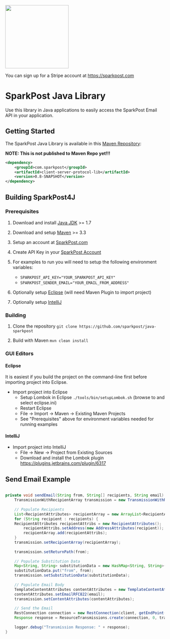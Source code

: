 <a href="http://sparkpost.com"><img src="https://www.sparkpost.com/sites/default/files/attachments/SparkPost_Logo_2-Color_Gray-Orange_RGB.svg" width="200px"/></a>

You can sign up for a Stripe account at https://sparkpost.com

# SparkPost Java Library

Use this library in Java applications to easily access the SparkPost Email API in your application.

## Getting Started

The SparkPost Java Library is available in this [Maven Repository](http://maven.apache.org/download.cgi):

__NOTE: This is not published to Maven Repo yet!!!__

```xml
<dependency>
	<groupId>com.sparkpost</groupId>
	<artifactId>client-server-protocol-lib</artifactId>
	<version>0.8-SNAPSHOT</version>
</dependency>
```

## Building SparkPost4J

### Prerequisites

1. Download and install [Java JDK](https://java.com/en/download/) >= 1.7

2. Download and setup [Maven](https://maven.apache.org/) >= 3.3

3. Setup an account at [SparkPost.com](http://sparkpost.com)

4. Create API Key in your [SparkPost Account](https://app.sparkpost.com/account/credentials)

4. For examples to run you will need to setup the following environment variables:
	* `SPARKPOST_API_KEY="YOUR_SPARKPOST_API_KEY"`
   * `SPARKPOST_SENDER_EMAIL="YOUR_EMAIL_FROM_ADDRESS"`

5. Optionally setup [Eclipse](https://eclipse.org/) (will need Maven Plugin to import project)

6. Optionally setup [IntelliJ](https://www.jetbrains.com/idea/)

### Building

1. Clone the repository
  `git clone https://github.com/sparkpost/java-sparkpost`
 
2. Build with Maven `mvn clean install`

### GUI Editors

#### Eclipse

It is easiest if you build the project on the command-line first before importing project into Eclipse.

* Import project into Eclipse
	* Setup Lombok in Eclipse `./tools/bin/setupLombok.sh` (browse to and select eclipse.ini)
	* Restart Eclipse
   * File -> Import -> Maven -> Existing Maven Projects
   * See "Prerequisites" above for environment variables needed for running examples

#### IntelliJ

* Import project into IntelliJ
	* File -> New -> Project from Existing Sources
	* Download and install the Lombok plugin https://plugins.jetbrains.com/plugin/6317

## Send Email Example

```java

private void sendEmail(String from, String[] recipients, String email) throws SparkPostException {
	TransmissionWithRecipientArray transmission = new TransmissionWithRecipientArray();
	
	// Populate Recipients
	List<RecipientAttributes> recipientArray = new ArrayList<RecipientAttributes>();
	for (String recipient : recipients) {
	RecipientAttributes recipientAttribs = new RecipientAttributes();
		recipientAttribs.setAddress(new AddressAttributes(recipient));
		recipientArray.add(recipientAttribs);
	}
	transmission.setRecipientArray(recipientArray);
		
	transmission.setReturnPath(from);
		
	// Populate Substitution Data
	Map<String, String> substitutionData = new HashMap<String, String>();
	substitutionData.put("from", from);
	transmission.setSubstitutionData(substitutionData);
	
	// Populate Email Body
	TemplateContentAttributes contentAttributes = new TemplateContentAttributes();
	contentAttributes.setEmailRFC822(email);
	transmission.setContentAttributes(contentAttributes);
	
	// Send the Email
	RestConnection connection = new RestConnection(client, getEndPoint());
	Response response = ResourceTransmissions.create(connection, 0, transmission);
	
	logger.debug("Transmission Response: " + response);
}

```

